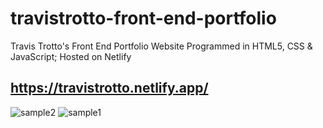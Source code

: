# travistrotto-front-end-portfolio
Travis Trotto's Front End Portfolio Website
Programmed in HTML5, CSS & JavaScript; Hosted on Netlify

## https://travistrotto.netlify.app/

![sample2](https://user-images.githubusercontent.com/54992930/116954997-5867cb80-ac5f-11eb-9c26-5833904f67ed.png)
![sample1](https://user-images.githubusercontent.com/54992930/116954998-5867cb80-ac5f-11eb-9db3-b78ee2ade310.png)
